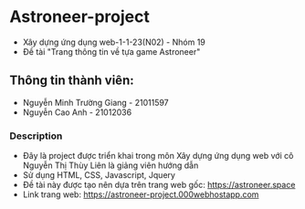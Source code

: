 # Astroneer-project
- Xây dựng ứng dụng web-1-1-23(N02) - Nhóm 19
- Đề tài "Trang thông tin về tựa game Astroneer"
## Thông tin thành viên:
- Nguyễn Minh Trường Giang - 21011597
- Nguyễn Cao Anh - 21012036
### Description
- Đây là project được triển khai trong môn Xây dựng ứng dụng web với cô Nguyễn Thị Thùy Liên là giảng viên hướng dẫn
- Sử dụng HTML, CSS, Javascript, Jquery
- Đề tài này được tạo nên dựa trên trang web gốc: https://astroneer.space
- Link trang web: https://astroneer-project.000webhostapp.com
